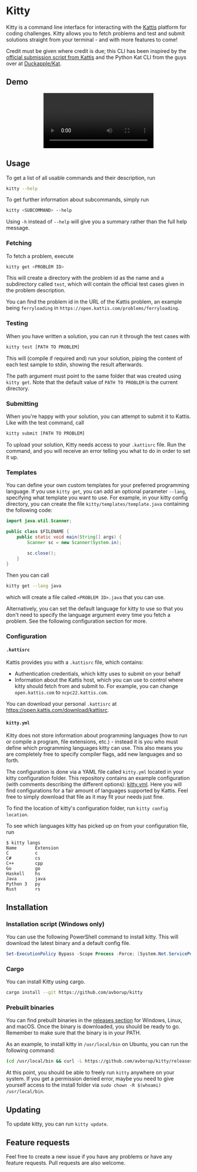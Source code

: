 # Kitty
Kitty is a command line interface for interacting with the [Kattis](https://open.kattis.com) platform for coding challenges. Kitty allows you to fetch problems and test and submit solutions straight from your terminal - and with more features to come!

Credit must be given where credit is due; this CLI has been inspired by the [official submission script from Kattis](https://open.kattis.com/help/submit) and the Python Kat CLI from the guys over at [Duckapple/Kat](https://github.com/Duckapple/Kat).

## Demo

<div align="center">
  <video src="https://user-images.githubusercontent.com/16561050/219478817-ec121385-6899-447c-ab70-2a32307f0e87.mp4">
</div>

## Usage
To get a list of all usable commands and their description, run
```sh
kitty --help
```
To get further information about subcommands, simply run
```sh
kitty <SUBCOMMAND> --help
```
Using `-h` instead of `--help` will give you a summary rather than the full help message.

### Fetching
To fetch a problem, execute
```sh
kitty get <PROBLEM ID>
```
This will create a directory with the problem id as the name and a subdirectory called `test`, which will contain the official test cases given in the problem description.

You can find the problem id in the URL of the Kattis problem, an example being `ferryloading` in `https://open.kattis.com/problems/ferryloading`.

### Testing
When you have written a solution, you can run it through the test cases with
```sh
kitty test [PATH TO PROBLEM]
```
This will (compile if required and) run your solution, piping the content of each test sample to stdin, showing the result afterwards.

The path argument must point to the same folder that was created using `kitty get`. Note that the default value of `PATH TO PROBLEM` is the current directory.

### Submitting
When you're happy with your solution, you can attempt to submit it to Kattis. Like with the test command, call
```sh
kitty submit [PATH TO PROBLEM]
```
To upload your solution, Kitty needs access to your `.kattisrc` file. Run the command, and you will receive an error telling you what to do in order to set it up.

### Templates
You can define your own custom templates for your preferred programming language. If you use `kitty get`, you can add an optional parameter `--lang`, specifying what template you want to use. For example, in your kitty config directory, you can create the file `kitty/templates/template.java` containing the following code:
```java
import java.util.Scanner;

public class $FILENAME {
    public static void main(String[] args) {
        Scanner sc = new Scanner(System.in);

        sc.close();
    }
}
```
Then you can call
```sh
kitty get --lang java
```
which will create a file called `<PROBLEM ID>.java` that you can use.

Alternatively, you can set the default language for kitty to use so that you don't need to specify the language argument every time you fetch a problem. See the following configuration section for more.

### Configuration
#### `.kattisrc`

Kattis provides you with a `.kattisrc` file, which contains:

- Authentication credentials, which kitty uses to submit on your behalf
- Information about the Kattis host, which you can use to control where kitty should fetch from and submit to. For example, you can change `open.kattis.com` to `ncpc22.kattis.com`.

You can download your personal `.kattisrc` at <https://open.kattis.com/download/kattisrc>.

#### `kitty.yml`
Kitty does not store information about programming languages (how to run or compile a program, file extensions, etc.) - instead it is you who must define which programming languages kitty can use. This also means you are completely free to specify compiler flags, add new languages and so forth.

The configuration is done via a YAML file called `kitty.yml` located in your kitty configuration folder. This repository contains an example configuration (with comments describing the different options): [kitty.yml](https://github.com/avborup/kitty/blob/master/kitty.yml). Here you will find configurations for a fair amount of languages supported by Kattis. Feel free to simply download that file as it may fit your needs just fine.

To find the location of kitty's configuration folder, run `kitty config location`. 

To see which languages kitty has picked up on from your configuration file, run
```
$ kitty langs
Name       Extension
C          c
C#         cs
C++        cpp
Go         go
Haskell    hs
Java       java
Python 3   py
Rust       rs
```

## Installation
### Installation script (Windows only)
You can use the following PowerShell command to install kitty. This will download the latest binary and a default config file.

```powershell
Set-ExecutionPolicy Bypass -Scope Process -Force; [System.Net.ServicePointManager]::SecurityProtocol = [System.Net.ServicePointManager]::SecurityProtocol -bor 3072; iex ((New-Object System.Net.WebClient).DownloadString('https://raw.githubusercontent.com/avborup/kitty/master/scripts/install.ps1'))
```
### Cargo
You can install Kitty using cargo.
```sh
cargo install --git https://github.com/avborup/kitty
```

### Prebuilt binaries
You can find prebuilt binaries in the [releases section](https://github.com/avborup/kitty/releases) for Windows, Linux, and macOS. Once the binary is downloaded, you should be ready to go. Remember to make sure that the binary is in your PATH.

As an example, to install kitty in `/usr/local/bin` on Ubuntu, you can run the following command:
```sh
(cd /usr/local/bin && curl -L https://github.com/avborup/kitty/releases/latest/download/kitty-x86_64-unknown-linux-gnu > kitty && chmod +x kitty)
```
At this point, you should be able to freely run `kitty` anywhere on your system. If you get a permission denied error, maybe you need to give yourself access to the install folder via `sudo chown -R $(whoami) /usr/local/bin`.

## Updating
To update kitty, you can run `kitty update`.

## Feature requests
Feel free to create a new issue if you have any problems or have any feature requests. Pull requests are also welcome.
